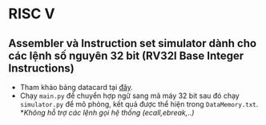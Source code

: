 # RISC V
## Assembler và Instruction set simulator dành cho các lệnh số nguyên 32 bit (RV32I Base Integer Instructions)  
- Tham khảo bảng datacard tại <a href="https://www.cs.sfu.ca/~ashriram/Courses/CS295/assets/notebooks/RISCV/RISCV_CARD.pdf" target="_blank" rel="noopener noreferrer">đây</a>.
- Chạy `main.py` để chuyển hợp ngữ sang mã máy 32 bit sau đó chạy `simulator.py` để mô phỏng, kết quả được thể hiện trong `DataMemory.txt`.<br>
**Không hỗ trợ các lệnh gọi hệ thống (ecall,ebreak,..)*
